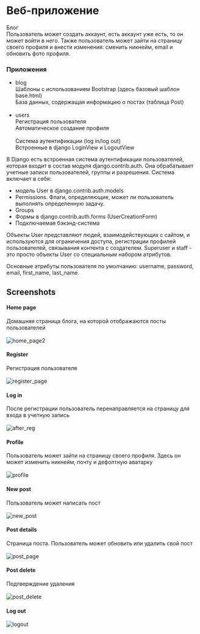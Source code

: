 # Веб-приложение 
Блог<br>
Пользователь может создать аккаунт, есть аккаунт уже есть,
то он может войти в него.
Также пользователь может зайти на страницу своего профиля и внести изменения: сменить никнейм, 
email и обновить фото профиля.

### Приложения
- blog<br>
Шаблоны с использованием Bootstrap (здесь базовый шаблон base.html)<br>
База данных, содержащая информацию о постах (таблица Post)<br><br>
- users<br> 
Регистрация пользователя<br>
Автоматическое создание профиля
<br><br>
Система аутентификации (log in/log out)<br>
Встроенные в django LoginView и LogoutView

  
В Django есть встроенная система аутентификации пользователей, которая входит в состав модуля django.contrib.auth.
Она обрабатывает учетные записи пользователей, группы и разрешения.
Система включает в себя:
- модель User в django.contrib.auth.models
- Permissions. Флаги, определяющие, может ли пользователь выполнять определенную задачу.
- Groups
- Формы в django.contrib.auth.forms (UserCreationForm)
- Подключаемая бэкэнд-система

Объекты User представляют людей, взаимодействующих с сайтом, и используются для ограничения доступа, регистрации профилей пользователей, 
связывания контента с создателем. Superuser и staff - это просто объекты User со специальным набором атрибутов.

Основные атрибуты пользователя по умолчанию: username, password, email, first_name, last_name.


## Screenshots
#### Home page
Домашняя страница блога, на которой отображаются посты пользователей<br><br>
![home_page2](https://user-images.githubusercontent.com/55577096/183099269-ff3808eb-63a1-435d-97e9-b9d041e1367f.png)
#### Register
Регистрация пользователя<br><br>
![register_page](https://user-images.githubusercontent.com/55577096/182869620-1efd0082-6c78-47b2-b546-1e05004d1ef6.png)
#### Log in
После регистрации пользователь перенаправляется на страницу для входа в учетную запись<br><br>
![after_reg](https://user-images.githubusercontent.com/55577096/182869640-448f0320-53f8-4371-9ddc-298687740587.png)
#### Profile
Пользователь может зайти на страницу своего профиля. Здесь он может изменить никнейм, почту и дефолтную аватарку<br><br>
![profile](https://user-images.githubusercontent.com/55577096/183101761-dd863dab-5605-467c-986d-ff5d20ffb76a.png)
#### New post
Пользователь может написать пост<br><br>
![new_post](https://user-images.githubusercontent.com/55577096/183102808-14731eda-d314-432a-9555-54ef945dd5aa.png)
#### Post details
Страница поста. Пользователь может обновить или удалить свой пост<br><br>
![post_page](https://user-images.githubusercontent.com/55577096/183103543-132ec27e-2b84-45da-85a4-9ed3a51b2fc5.png)
#### Post delete
Подтверждение удаления<br><br>
![post_delete](https://user-images.githubusercontent.com/55577096/183103918-74c6451c-3f09-496e-987f-40a7ec7b178d.png)
#### Log out
![logout](https://user-images.githubusercontent.com/55577096/183104337-dd7a8cc4-b8ef-453b-9f57-2167a152a83a.png)
